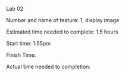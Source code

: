 Lab 02

Number and name of feature: 1, display image

Estimated time needed to complete: 1.5 hours

Start time: 1:55pm

Finish Time:

Actual time needed to completion:
